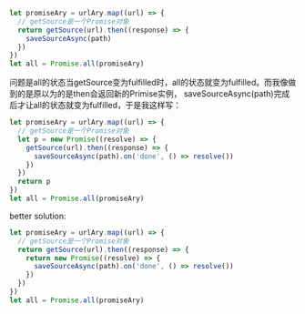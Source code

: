 ```js
let promiseAry = urlAry.map((url) => {
  // getSource是一个Promise对象
  return getSource(url).then((response) => {
    saveSourceAsync(path)
  })  
})
let all = Promise.all(promiseAry)
```
问题是all的状态当getSource变为fulfilled时，all的状态就变为fulfilled。而我像做到的是原以为的是then会返回新的Primise实例，
saveSourceAsync(path)完成后才让all的状态就变为fulfilled，于是我这样写：
```js
let promiseAry = urlAry.map((url) => {
  // getSource是一个Promise对象
  let p = new Promise((resolve) => {
    getSource(url).then((response) => {
      saveSourceAsync(path).on('done', () => resolve())
    }) 
  })
  return p
})
let all = Promise.all(promiseAry)
```
better solution:
```js
let promiseAry = urlAry.map((url) => {
  // getSource是一个Promise对象
  return getSource(url).then((response) => {
    return new Promise((resolve) => {
      saveSourceAsync(path).on('done', () => resolve())
    })
  })  
})
let all = Promise.all(promiseAry)
```
